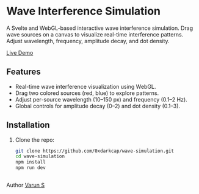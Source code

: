 # Wave Interference Simulation

A Svelte and WebGL-based interactive wave interference simulation. Drag wave sources on a canvas to visualize real-time interference patterns. Adjust wavelength, frequency, amplitude decay, and dot density.

[Live Demo](https://wave-simulation-inky.vercel.app/)

## Features
- Real-time wave interference visualization using WebGL.
- Drag two colored sources (red, blue) to explore patterns.
- Adjust per-source wavelength (10–150 px) and frequency (0.1–2 Hz).
- Global controls for amplitude decay (0–2) and dot density (0.1–3).

## Installation
1. Clone the repo:
   ```bash
   git clone https://github.com/0xdarkcap/wave-simulation.git
   cd wave-simulation
   npm install
   npm run dev
  
Author
[Varun S](https://varuns.info/)


